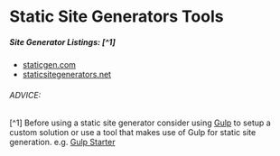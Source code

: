 # Static Site Generators Tools

##### Site Generator Listings: [^1]

* [staticgen.com](https://www.staticgen.com/)
* [staticsitegenerators.net](https://staticsitegenerators.net/)

###### ADVICE:

[^1] Before using a static site generator consider using [Gulp](http://gulpjs.com/) to setup a custom solution or use a tool that makes use of Gulp for static site generation. e.g. [Gulp Starter](https://github.com/vigetlabs/gulp-starter)
































 






